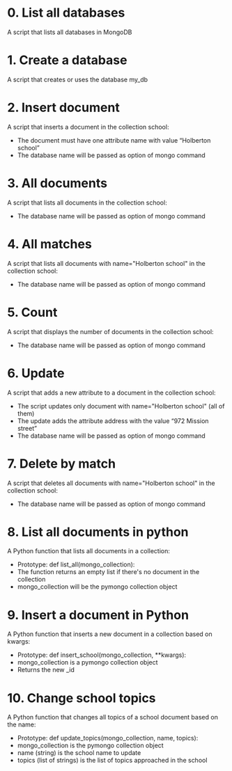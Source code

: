 # 0. List all databases
A script that lists all databases in MongoDB

# 1. Create a database
A script that creates or uses the database my_db

# 2. Insert document
A script that inserts a document in the collection school:

* The document must have one attribute name with value “Holberton school”
* The database name will be passed as option of mongo command

# 3. All documents
A script that lists all documents in the collection school:

* The database name will be passed as option of mongo command

# 4. All matches
A script that lists all documents with name="Holberton school" in the collection school:

* The database name will be passed as option of mongo command

# 5. Count
A script that displays the number of documents in the collection school:

* The database name will be passed as option of mongo command

# 6. Update
A script that adds a new attribute to a document in the collection school:

* The script updates only document with name="Holberton school" (all of them)
* The update adds the attribute address with the value “972 Mission street”
* The database name will be passed as option of mongo command

# 7. Delete by match
A script that deletes all documents with name="Holberton school" in the collection school:

* The database name will be passed as option of mongo command

# 8. List all documents in python
A Python function that lists all documents in a collection:

* Prototype: def list_all(mongo_collection):
* The function returns an empty list if there's no document in the collection
* mongo_collection will be the pymongo collection object

# 9. Insert a document in Python
A Python function that inserts a new document in a collection based on kwargs:

* Prototype: def insert_school(mongo_collection, **kwargs):
* mongo_collection is a pymongo collection object
* Returns the new _id

# 10. Change school topics
A Python function that changes all topics of a school document based on the name:

* Prototype: def update_topics(mongo_collection, name, topics):
* mongo_collection is the pymongo collection object
* name (string) is the school name to update
* topics (list of strings) is the list of topics approached in the school
